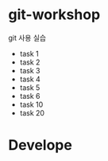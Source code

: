 # git-workshop
git 사용 실습
 - task 1
 - task 2
 - task 3
 - task 4
 - task 5
 - task 6
 - task 10
 - task 20
 
# Develope


